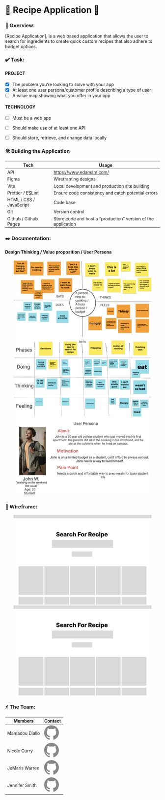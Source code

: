 #  🍲 Recipe Application 🥘
### 🔎 Overview: 
[Recipe Application], is a web based application that allows the user to search for ingredients to create quick custom recipes that also adhere to budget options. 

### ✔️ Task:

#### PROJECT
- [x] The problem you’re looking to solve with your app
- [x] At least one user persona/customer profile describing a type of user
- [ ] A value map showing what you offer in your app

#### TECHNOLOGY 

- [ ] Must be a web app
- [ ] Should make use of at least one API
- [ ] Should store, retrieve, and change data locally


### 🛠 Building the Application 


| Tech   | Usage |
| ----------- | ----------- |
|  API  | https://www.edamam.com/ |
|  Figma  | Wireframing designs |
|  Vite     | Local development and production site building      |
|  Prettier / ESLint   |  Ensure code consistency and catch potential errors      |
|  HTML / CSS / JavaScript   | Code base     |
|  Git  |  Version control      |
|  Github / Github Pages  | Store code and host a “production” version of the application |

### ✒️  Documentation: 
#### Design Thinking / Value proposition / User Persona
<div align="center"> 
  <img src="https://github.com/JenniferSmith007/Search_Recipes/blob/main/images/designthink.png" width="450" alt="Design thinking">


 <img src="https://github.com/JenniferSmith007/Search_Recipes/blob/main/images/valueprop.png" width="450" alt="Vaue prop">

  
 <img src="https://github.com/JenniferSmith007/Search_Recipes/blob/main/images/userpersona.png" width="450" alt="user persona">
</div>

###  📐 Wireframe:
<div align="center"> 
  <img src="https://github.com/JenniferSmith007/Search_Recipes/blob/main/images/capstoneexample.svg" width="450" alt="recipe wireframe">
  <img src="https://github.com/JenniferSmith007/Search_Recipes/blob/main/images/capstoneexample.svg" width="450" alt="recipe wireframe">
</div>



### ⚡️ The Team: 

| Members  | Contact |
| ----------- | ----------- |
|  Mamadou Diallo | [![Github](https://github.com/JenniferSmith007/Search_Recipes/blob/main/images/Github.svg)](https://github.com/madalp) |
|  Nicole Curry | [![Github](https://github.com/JenniferSmith007/Search_Recipes/blob/main/images/Github.svg)](https://github.com/kelly1na) |
|  JeMaris Warren | [![Github](https://github.com/JenniferSmith007/Search_Recipes/blob/main/images/Github.svg)](https://github.com/jemarisw) |
|  Jennifer Smith | [![Github](https://github.com/JenniferSmith007/Search_Recipes/blob/main/images/Github.svg)](https://github.com/JenniferSmith007) |









